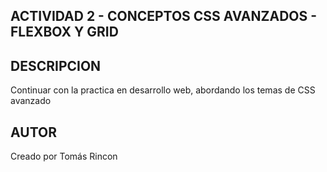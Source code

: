 ## ACTIVIDAD 2 - CONCEPTOS CSS AVANZADOS - FLEXBOX Y GRID

## DESCRIPCION

Continuar con la practica en desarrollo web, abordando los temas de CSS avanzado

## AUTOR

Creado por Tomás Rincon
